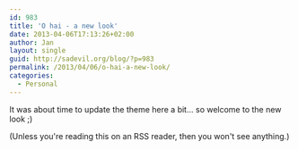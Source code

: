 ```yaml
---
id: 983
title: 'O hai - a new look'
date: 2013-04-06T17:13:26+02:00
author: Jan
layout: single
guid: http://sadevil.org/blog/?p=983
permalink: /2013/04/06/o-hai-a-new-look/
categories:
  - Personal
---
```

It was about time to update the theme here a bit... so welcome to the new look ;)

(Unless you're reading this on an RSS reader, then you won't see anything.)